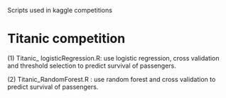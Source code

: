 Scripts used in kaggle competitions

# Titanic competition

(1) Titanic_ logisticRegression.R: use logistic regression, cross validation and threshold selection to predict survival of passengers.

(2) Titanic_RandomForest.R : use random forest and cross validation to predict survival of passengers.
